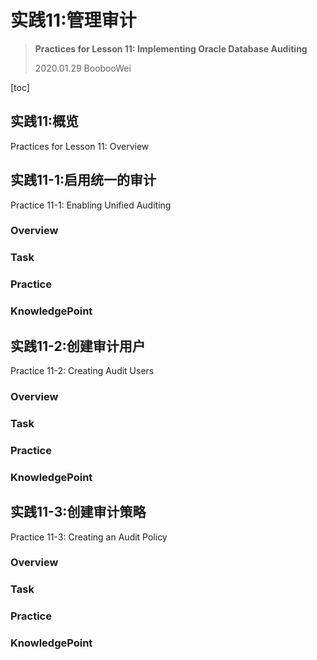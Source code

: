 # 实践11:管理审计

> **Practices for Lesson 11: Implementing Oracle Database Auditing**
>
> 2020.01.29 BoobooWei

[toc]

## 实践11:概览

Practices for Lesson 11: Overview

## 实践11-1:启用统一的审计

Practice 11-1: Enabling Unified Auditing

### Overview

### Task

### Practice

### KnowledgePoint

## 实践11-2:创建审计用户

Practice 11-2: Creating Audit Users

### Overview

### Task

### Practice

### KnowledgePoint

## 实践11-3:创建审计策略

Practice 11-3: Creating an Audit Policy

### Overview

### Task

### Practice

### KnowledgePoint